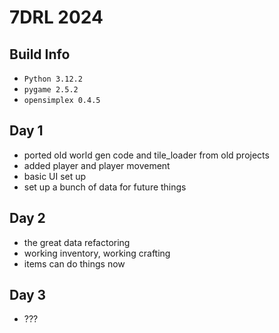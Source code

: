# 7DRL 2024

## Build Info
- ```Python 3.12.2```
- ```pygame 2.5.2```
- ```opensimplex 0.4.5```

## Day 1
- ported old world gen code and tile_loader from old projects
- added player and player movement
- basic UI set up
- set up a bunch of data for future things

## Day 2
- the great data refactoring
- working inventory, working crafting
- items can do things now

## Day 3
- ???

